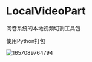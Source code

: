 # LocalVideoPart
 问卷系统的本地视频切割工具包

使用Python打包

![1657089764794](https://user-images.githubusercontent.com/32055007/177485913-f62348b5-4fb8-47e2-bdc1-bfa1154eedbf.png)
